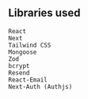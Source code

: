 ## Libraries used

```
React
Next
Tailwind CSS
Mongoose
Zod
bcrypt
Resend 
React-Email 
Next-Auth (Authjs)
```